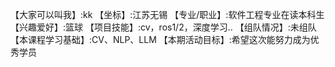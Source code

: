 【大家可以叫我】:kk
【坐标】:江苏无锡
【专业/职业】:软件工程专业在读本科生
【兴趣爱好】:篮球
【项目技能】:cv，ros1/2，深度学习..
【组队情况】:未组队
【本课程学习基础】:CV、NLP、LLM
【本期活动目标】:希望这次能努力成为优秀学员